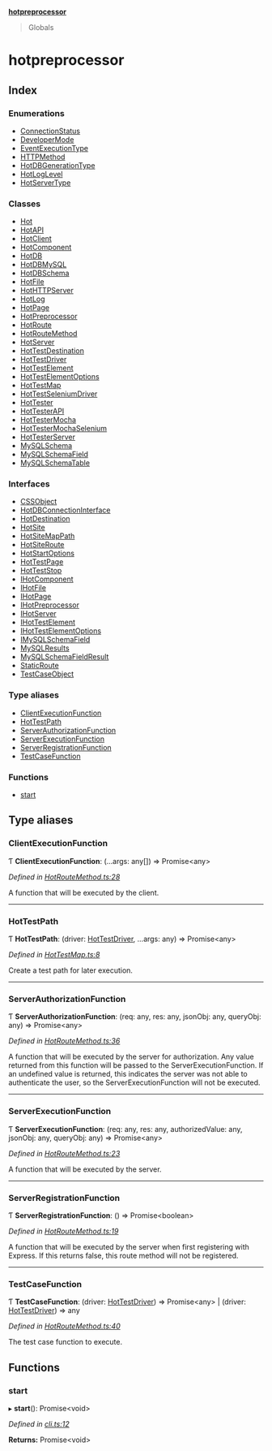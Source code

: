 **[hotpreprocessor](README.md)**

> Globals

# hotpreprocessor

## Index

### Enumerations

* [ConnectionStatus](enums/connectionstatus.md)
* [DeveloperMode](enums/developermode.md)
* [EventExecutionType](enums/eventexecutiontype.md)
* [HTTPMethod](enums/httpmethod.md)
* [HotDBGenerationType](enums/hotdbgenerationtype.md)
* [HotLogLevel](enums/hotloglevel.md)
* [HotServerType](enums/hotservertype.md)

### Classes

* [Hot](classes/hot.md)
* [HotAPI](classes/hotapi.md)
* [HotClient](classes/hotclient.md)
* [HotComponent](classes/hotcomponent.md)
* [HotDB](classes/hotdb.md)
* [HotDBMySQL](classes/hotdbmysql.md)
* [HotDBSchema](classes/hotdbschema.md)
* [HotFile](classes/hotfile.md)
* [HotHTTPServer](classes/hothttpserver.md)
* [HotLog](classes/hotlog.md)
* [HotPage](classes/hotpage.md)
* [HotPreprocessor](classes/hotpreprocessor.md)
* [HotRoute](classes/hotroute.md)
* [HotRouteMethod](classes/hotroutemethod.md)
* [HotServer](classes/hotserver.md)
* [HotTestDestination](classes/hottestdestination.md)
* [HotTestDriver](classes/hottestdriver.md)
* [HotTestElement](classes/hottestelement.md)
* [HotTestElementOptions](classes/hottestelementoptions.md)
* [HotTestMap](classes/hottestmap.md)
* [HotTestSeleniumDriver](classes/hottestseleniumdriver.md)
* [HotTester](classes/hottester.md)
* [HotTesterAPI](classes/hottesterapi.md)
* [HotTesterMocha](classes/hottestermocha.md)
* [HotTesterMochaSelenium](classes/hottestermochaselenium.md)
* [HotTesterServer](classes/hottesterserver.md)
* [MySQLSchema](classes/mysqlschema.md)
* [MySQLSchemaField](classes/mysqlschemafield.md)
* [MySQLSchemaTable](classes/mysqlschematable.md)

### Interfaces

* [CSSObject](interfaces/cssobject.md)
* [HotDBConnectionInterface](interfaces/hotdbconnectioninterface.md)
* [HotDestination](interfaces/hotdestination.md)
* [HotSite](interfaces/hotsite.md)
* [HotSiteMapPath](interfaces/hotsitemappath.md)
* [HotSiteRoute](interfaces/hotsiteroute.md)
* [HotStartOptions](interfaces/hotstartoptions.md)
* [HotTestPage](interfaces/hottestpage.md)
* [HotTestStop](interfaces/hotteststop.md)
* [IHotComponent](interfaces/ihotcomponent.md)
* [IHotFile](interfaces/ihotfile.md)
* [IHotPage](interfaces/ihotpage.md)
* [IHotPreprocessor](interfaces/ihotpreprocessor.md)
* [IHotServer](interfaces/ihotserver.md)
* [IHotTestElement](interfaces/ihottestelement.md)
* [IHotTestElementOptions](interfaces/ihottestelementoptions.md)
* [IMySQLSchemaField](interfaces/imysqlschemafield.md)
* [MySQLResults](interfaces/mysqlresults.md)
* [MySQLSchemaFieldResult](interfaces/mysqlschemafieldresult.md)
* [StaticRoute](interfaces/staticroute.md)
* [TestCaseObject](interfaces/testcaseobject.md)

### Type aliases

* [ClientExecutionFunction](globals.md#clientexecutionfunction)
* [HotTestPath](globals.md#hottestpath)
* [ServerAuthorizationFunction](globals.md#serverauthorizationfunction)
* [ServerExecutionFunction](globals.md#serverexecutionfunction)
* [ServerRegistrationFunction](globals.md#serverregistrationfunction)
* [TestCaseFunction](globals.md#testcasefunction)

### Functions

* [start](globals.md#start)

## Type aliases

### ClientExecutionFunction

Ƭ  **ClientExecutionFunction**: (...args: any[]) => Promise<any\>

*Defined in [HotRouteMethod.ts:28](https://github.com/OurFreeLight/HotPreprocessor/blob/79295d2/src/HotRouteMethod.ts#L28)*

A function that will be executed by the client.

___

### HotTestPath

Ƭ  **HotTestPath**: (driver: [HotTestDriver](classes/hottestdriver.md), ...args: any) => Promise<any\>

*Defined in [HotTestMap.ts:8](https://github.com/OurFreeLight/HotPreprocessor/blob/79295d2/src/HotTestMap.ts#L8)*

Create a test path for later execution.

___

### ServerAuthorizationFunction

Ƭ  **ServerAuthorizationFunction**: (req: any, res: any, jsonObj: any, queryObj: any) => Promise<any\>

*Defined in [HotRouteMethod.ts:36](https://github.com/OurFreeLight/HotPreprocessor/blob/79295d2/src/HotRouteMethod.ts#L36)*

A function that will be executed by the server for authorization. Any value
returned from this function will be passed to the ServerExecutionFunction.
If an undefined value is returned, this indicates the server was not able
to authenticate the user, so the ServerExecutionFunction will not be
executed.

___

### ServerExecutionFunction

Ƭ  **ServerExecutionFunction**: (req: any, res: any, authorizedValue: any, jsonObj: any, queryObj: any) => Promise<any\>

*Defined in [HotRouteMethod.ts:23](https://github.com/OurFreeLight/HotPreprocessor/blob/79295d2/src/HotRouteMethod.ts#L23)*

A function that will be executed by the server.

___

### ServerRegistrationFunction

Ƭ  **ServerRegistrationFunction**: () => Promise<boolean\>

*Defined in [HotRouteMethod.ts:19](https://github.com/OurFreeLight/HotPreprocessor/blob/79295d2/src/HotRouteMethod.ts#L19)*

A function that will be executed by the server when first registering with Express.
If this returns false, this route method will not be registered.

___

### TestCaseFunction

Ƭ  **TestCaseFunction**: (driver: [HotTestDriver](classes/hottestdriver.md)) => Promise<any\> \| (driver: [HotTestDriver](classes/hottestdriver.md)) => any

*Defined in [HotRouteMethod.ts:40](https://github.com/OurFreeLight/HotPreprocessor/blob/79295d2/src/HotRouteMethod.ts#L40)*

The test case function to execute.

## Functions

### start

▸ **start**(): Promise<void\>

*Defined in [cli.ts:12](https://github.com/OurFreeLight/HotPreprocessor/blob/79295d2/src/cli.ts#L12)*

**Returns:** Promise<void\>
